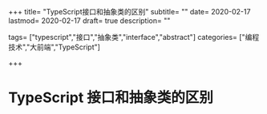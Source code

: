 +++
title= "TypeScript接口和抽象类的区别"
subtitle= ""
date= 2020-02-17
lastmod= 2020-02-17
draft= true
description= ""

tags= ["typescript","接口","抽象类","interface","abstract"]
categories= ["编程技术","大前端","TypeScript"]

+++

# TypeScript 接口和抽象类的区别
